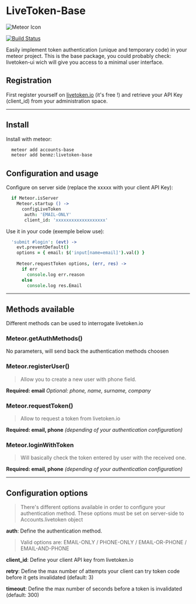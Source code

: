 # LiveToken-Base

![Meteor Icon](http://icon.meteor.com/package/benmz:livetoken-base)

[![Build Status](https://secure.travis-ci.org/x62en/livetoken-base.png?branch=master)](https://travis-ci.org/x62en/livetoken-base)

Easily implement token authentication (unique and temporary code) in your meteor project.
This is the base package, you could probably check: livetoken-ui wich will give you access to a minimal user interface.

## Registration

First register yourself on [livetoken.io](http://livetoken.io) (it's free !) and retrieve your API Key (client_id) from your administration space.

___

## Install

Install with meteor:
  ```sh
    meteor add accounts-base
    meteor add benmz:livetoken-base
  ```

## Configuration and usage

Configure on server side (replace the xxxxx with your client API Key):
  ```coffeescript
    if Meteor.isServer
      Meteor.startup () ->
        configLiveToken
         auth: 'EMAIL-ONLY'
         client_id: 'xxxxxxxxxxxxxxxxxxx'
  ```

Use it in your code (exemple below use):
  ```coffeescript
    'submit #login': (evt) ->
      evt.preventDefault()
      options = { email: $('input[name=email]').val() }
            
      Meteor.requestToken options, (err, res) ->
        if err
          console.log err.reason
        else
          console.log res.Email
  ```

___

## Methods available

Different methods can be used to interrogate livetoken.io

### Meteor.getAuthMethods()
No parameters, will send back the authentication methods choosen

### Meteor.registerUser()
> Allow you to create a new user with phone field.

**Required: email**
*Optional: phone, name, surname, company*

### Meteor.requestToken()
> Allow to request a token from livetoken.io

**Required: email, phone** *(depending of your authentication configuration)*

### Meteor.loginWithToken
> Will basically check the token entered by user with the received one.

**Required: email, phone** *(depending of your authentication configuration)*

___

## Configuration options
> There's different options available in order to configure your authentication method.
> These options must be set on server-side to Accounts.livetoken object

**auth**: Define the authentication method.
> Valid options are: EMAIL-ONLY / PHONE-ONLY / EMAIL-OR-PHONE / EMAIL-AND-PHONE

**client_id**: Define your client API key from livetoken.io

**retry**: Define the max number of attempts your client can try token code before it gets invalidated (default: 3)

**timeout**: Define the max number of seconds before a token is invalidated (default: 300)


